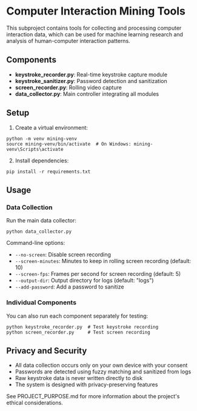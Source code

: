 # Computer Interaction Mining Tools

This subproject contains tools for collecting and processing computer interaction data, which can be used for machine learning research and analysis of human-computer interaction patterns.

## Components

- **keystroke_recorder.py**: Real-time keystroke capture module
- **keystroke_sanitizer.py**: Password detection and sanitization 
- **screen_recorder.py**: Rolling video capture
- **data_collector.py**: Main controller integrating all modules

## Setup

1. Create a virtual environment:
```
python -m venv mining-venv
source mining-venv/bin/activate  # On Windows: mining-venv\Scripts\activate
```

2. Install dependencies:
```
pip install -r requirements.txt
```

## Usage

### Data Collection

Run the main data collector:
```
python data_collector.py
```

Command-line options:
- `--no-screen`: Disable screen recording
- `--screen-minutes`: Minutes to keep in rolling screen recording (default: 10)
- `--screen-fps`: Frames per second for screen recording (default: 5)
- `--output-dir`: Output directory for logs (default: "logs")
- `--add-password`: Add a password to sanitize

### Individual Components

You can also run each component separately for testing:

```
python keystroke_recorder.py  # Test keystroke recording
python screen_recorder.py     # Test screen recording
```

## Privacy and Security

- All data collection occurs only on your own device with your consent
- Passwords are detected using fuzzy matching and sanitized from logs
- Raw keystroke data is never written directly to disk
- The system is designed with privacy-preserving features

See PROJECT_PURPOSE.md for more information about the project's ethical considerations.